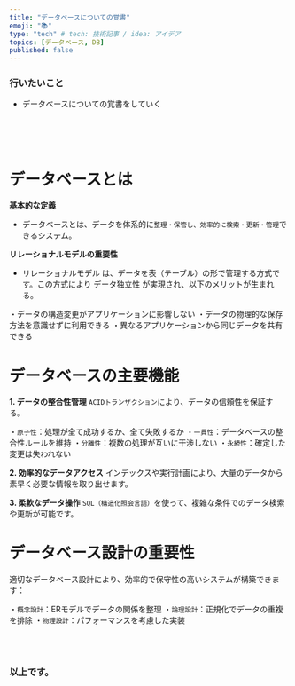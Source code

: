 ```yaml
---
title: "データベースについての覚書"
emoji: "📚"
type: "tech" # tech: 技術記事 / idea: アイデア
topics: [データベース, DB]
published: false
---
```


### 行いたいこと
- データベースについての覚書をしていく


<br>
<br>
<br>

# データベースとは
**基本的な定義**
- データベースとは、データを体系的に`整理・保管し、効率的に検索・更新・管理`できるシステム。

**リレーショナルモデルの重要性**
- リレーショナルモデル は、データを表（テーブル）の形で管理する方式です。この方式により データ独立性 が実現され、以下のメリットが生まれる。

・データの構造変更がアプリケーションに影響しない
・データの物理的な保存方法を意識せずに利用できる
・異なるアプリケーションから同じデータを共有できる

# データベースの主要機能
**1. データの整合性管理**
`ACIDトランザクション`により、データの信頼性を保証する。

・`原子性`：処理が全て成功するか、全て失敗するか
・`一貫性`：データベースの整合性ルールを維持
・`分離性`：複数の処理が互いに干渉しない
・`永続性`：確定した変更は失われない

**2. 効率的なデータアクセス**
インデックスや実行計画により、大量のデータから素早く必要な情報を取り出せます。

**3. 柔軟なデータ操作**
`SQL（構造化照会言語）`を使って、複雑な条件でのデータ検索や更新が可能です。

# データベース設計の重要性
適切なデータベース設計により、効率的で保守性の高いシステムが構築できます：

・`概念設計`：ERモデルでデータの関係を整理
・`論理設計`：正規化でデータの重複を排除
・`物理設計`：パフォーマンスを考慮した実装





<br>
<br>


### 以上です。

<br>
<br>
<br>
